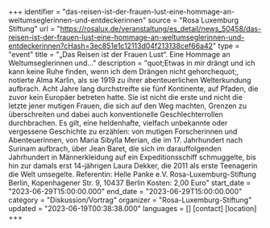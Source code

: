 +++
identifier = "das-reisen-ist-der-frauen-lust-eine-hommage-an-weltumseglerinnen-und-entdeckerinnen"
source = "Rosa Luxemburg Stiftung"
url = "https://rosalux.de/veranstaltung/es_detail/news_50458/das-reisen-ist-der-frauen-lust-eine-hommage-an-weltumseglerinnen-und-entdeckerinnen?cHash=3ec851e1c12113d04f213138cef66a42"
type = "event"
title = "„Das Reisen ist der Frauen Lust“. Eine Hommage an Weltumseglerinnen und…"
description = "quot;Etwas in mir drängt und ich kann keine Ruhe finden, wenn ich dem Drängen nicht gehorchequot;, notierte Alma Karlin, als sie 1919 zu ihrer abenteuerlichen Welterkundung aufbrach. Acht Jahre lang durchstreifte sie fünf Kontinente, auf Pfaden, die zuvor kein Europäer betreten hatte. Sie ist nicht die erste und nicht die letzte jener mutigen Frauen, die sich auf den Weg machten, Grenzen zu überschreiten und dabei auch konventionelle Geschlechterrollen durchbrachen. Es gilt, eine heldenhafte, vielfach unbekannte oder vergessene Geschichte zu erzählen: von mutigen Forscherinnen und Abenteuerinnen, von Maria Sibylla Merian, die im 17. Jahrhundert nach Surinam aufbrach, über Jean Baret, die sich im darauffolgenden Jahrhundert in Männerkleidung auf ein Expeditionsschiff schmuggelte, bis hin zur damals erst 14-jährigen Laura Dekker, die 2011 als erste Teenagerin die Welt umsegelte.
Referentin: 
Helle Panke e.V.  Rosa-Luxemburg-Stiftung Berlin, Kopenhagener Str. 9, 10437 Berlin
Kosten: 2,00 Euro"
start_date = "2023-06-29T15:00:00.000"
end_date = "2023-06-29T15:00:00.000"
category = "Diskussion/Vortrag"
organizer = "Rosa-Luxemburg-Stiftung"
updated = "2023-06-19T00:38:38.000"
languages = []
[contact]
[location]
+++